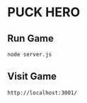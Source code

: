 # PUCK HERO

## Run Game
```bash
node server.js
```

## Visit Game
```bash
http://localhost:3001/
```
